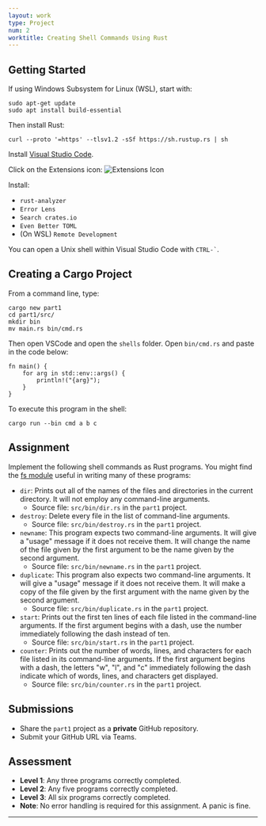 ```yaml
---
layout: work
type: Project
num: 2
worktitle: Creating Shell Commands Using Rust
---
```


## Getting Started

If using Windows Subsystem for Linux (WSL), start with:
```
sudo apt-get update
sudo apt install build-essential
```

Then install Rust:
```
curl --proto '=https' --tlsv1.2 -sSf https://sh.rustup.rs | sh
```

Install [Visual Studio Code](https://code.visualstudio.com/). 

Click on the Extensions icon: ![Extensions Icon]({{site.baseurl}}/assets/images/ExtensionsIcon.PNG)

Install:
* `rust-analyzer`
* `Error Lens`
* `Search crates.io`
* `Even Better TOML`
* (On WSL) `Remote Development`

You can open a Unix shell within Visual Studio Code with `` CTRL-` ``.

## Creating a Cargo Project

From a command line, type:
```
cargo new part1
cd part1/src/
mkdir bin
mv main.rs bin/cmd.rs
```

Then open VSCode and open the `shells` folder. Open `bin/cmd.rs` and paste in the code below:

```
fn main() {
    for arg in std::env::args() {
        println!("{arg}");
    }
}
```

To execute this program in the shell:

```
cargo run --bin cmd a b c
```

## Assignment

Implement the following shell commands as Rust programs. 
You might find the [fs module](https://doc.rust-lang.org/std/fs/index.html) useful in 
writing many of these programs:

* `dir`: Prints out all of the names of the files and directories in the current directory. It will not employ any command-line arguments.
  * Source file: `src/bin/dir.rs` in the `part1` project.
* `destroy`: Delete every file in the list of command-line arguments.
  * Source file: `src/bin/destroy.rs` in the `part1` project.
* `newname`: This program expects two command-line arguments. It will give a "usage" message if it does not receive them. It will change the name of the file given by the first argument to be the name given by the second argument.
  * Source file: `src/bin/newname.rs` in the `part1` project.
* `duplicate`: This program also expects two command-line arguments. It will give a "usage" message if it does not receive them. It will make a copy of the file given by the first argument with the name given by the second argument.
  * Source file: `src/bin/duplicate.rs` in the `part1` project.
* `start`: Prints out the first ten lines of each file listed in the command-line arguments. If the first argument begins with a dash, use the number immediately following the dash instead of ten.
  * Source file: `src/bin/start.rs` in the `part1` project.
* `counter`: Prints out the number of words, lines, and characters for each file listed in its command-line arguments. If the first argument begins with a dash, the letters "w", "l", and "c" immediately following the dash indicate which of words, lines, and characters get displayed.
  * Source file: `src/bin/counter.rs` in the `part1` project.

## Submissions
* Share the `part1` project as a **private** GitHub repository.
* Submit your GitHub URL via Teams.

<!-- FOR NEXT TIME: Level 3 should require error handling -->
## Assessment
* **Level 1**: Any three programs correctly completed.
* **Level 2**: Any five programs correctly completed.
* **Level 3**: All six programs correctly completed.
* **Note**: No error handling is required for this assignment. A panic is fine.

------------------------------------------------------------------------
